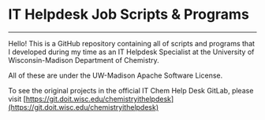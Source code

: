 # IT Helpdesk Job Scripts & Programs

---

Hello! This is a GitHub repository containing all of scripts and programs that I developed during my time as an
IT Helpdesk Specialist at the University of Wisconsin-Madison Department of Chemistry.

All of these are under the UW-Madison Apache Software License.

To see the original projects in the official IT Chem Help Desk GitLab, please visit [https://git.doit.wisc.edu/chemistryithelpdesk](https://git.doit.wisc.edu/chemistryithelpdesk)
